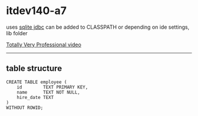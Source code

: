 # itdev140-a7

uses [sqlite jdbc](https://github.com/xerial/sqlite-jdbc/releases)
can be added to CLASSPATH or depending on ide settings, lib folder

[Totally Very Professional video](https://drive.google.com/file/d/1IpAM6MmKtyGjnqIhl_vae8SfpthIm4Q4/view?usp=sharing)

---

## table structure

```
CREATE TABLE employee (
    id        TEXT PRIMARY KEY,
    name      TEXT NOT NULL,
    hire_date TEXT
)
WITHOUT ROWID;
```
